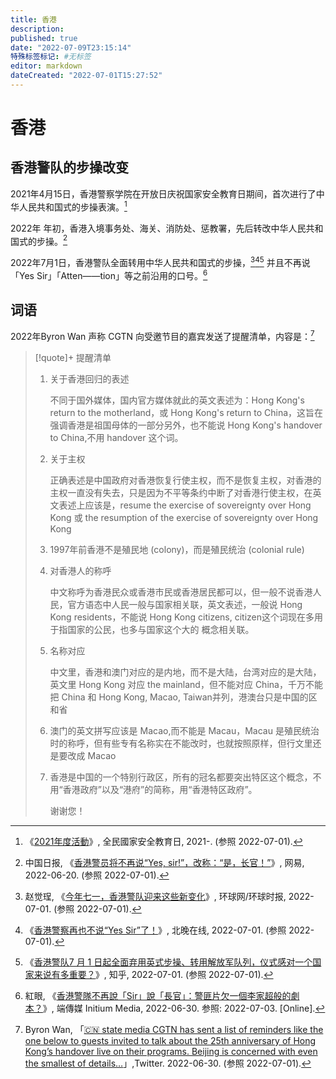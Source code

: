 ```yaml
---
title: 香港
description:
published: true
date: "2022-07-09T23:15:14"
特殊标签标记: #无标签
editor: markdown
dateCreated: "2022-07-01T15:27:52"
---
```


# 香港

## 香港警队的步操改变

2021年4月15日，香港警察学院在开放日庆祝国家安全教育日期间，首次进行了中华人民共和国式的步操表演。[^event]

[^event]: 《[2021年度活動](https://web.archive.org/web/20220701073015/https://www.nsed.gov.hk/event/)》, 全民國家安全教育日, 2021-. (参照 2022-07-01).

2022年 年初，香港入境事务处、海关、消防处、惩教署，先后转改中华人民共和国式的步操。[^HAAVDL100530SFP3]

[^HAAVDL100530SFP3]: 中国日报, 《[香港警员将不再说“Yes, sir!”，改称：“是，长官！”](https://web.archive.org/web/20220620142653/https://www.163.com/dy/article/HAAVDL100530SFP3.html)》, 网易, 2022-06-20. (参照 2022-07-01).

2022年7月1日，香港警队全面转用中华人民共和国式的步操，[^1ZVKB][^3][^4] 并且不再说「Yes Sir」「Atten——tion」等之前沿用的口号。[^Glbay]

[^1ZVKB]: 赵觉珵, 《[今年七一，香港警队迎来这些新变化](https://archive.ph/1ZVKB "https://china.huanqiu.com/article/48duGCeaaj8")》, 环球网/环球时报, 2022-07-01. (参照 2022-07-01).

[^3]: 《[香港警察再也不说“Yes Sir”了！](https://web.archive.org/web/20220701081058/https://www.takefoto.cn/news/2022/07/01/10111247.shtml)》, 北晚在线, 2022-07-01. (参照 2022-07-01).

[^4]: 《[香港警队7 月 1 日起全面弃用英式步操、转用解放军队列，仪式感对一个国家来说有多重要？](https://web.archive.org/web/20220630081147/https://www.zhihu.com/question/539197542)》, 知乎, 2022-07-01. (参照 2022-07-01).

[^Glbay]: 紅眼, 《[香港警隊不再說「Sir」說「長官」：警匪片欠一個李家超般的劇本？](https://archive.ph/Glbay "https://theinitium.com/article/20220630-cutlure-police-movies-hk/")》, 端傳媒 Initium Media, 2022-06-30. 参照: 2022-07-03. [Online].

## 词语

2022年Byron Wan 声称 CGTN 向受邀节目的嘉宾发送了提醒清单，内容是：[^49427419271]

[^49427419271]: Byron Wan, 「[🇨🇳 state media CGTN has sent a list of reminders like the one below to guests invited to talk about the 25th anniversary of Hong Kong’s handover live on their programs. Beijing is concerned with even the smallest of details…](https://web.archive.org/web/20220630130456/https://twitter.com/Byron_Wan/status/1542494274192715783)」,Twitter. 2022-06-30. (参照 2022-07-01).

> [!quote]+ 提醒清单
>
> 1.  关于香港回归的表述
>
>     不同于国外媒体，国内官方媒体就此的英文表述为：Hong Kong's return to the motherland，或 Hong Kong's return to China，这旨在强调香港是祖国母体的一部分另外，也不能说 Hong Kong's handover to China,不用 handover 这个词。
>
> 2.  关于主权
>
>     正确表述是中国政府对香港恢复行使主权，而不是恢复主权，对香港的主权一直没有失去，只是因为不平等条约中断了对香港行使主权，在英文表述上应该是，resume the exercise of sovereignty over Hong Kong 或 the resumption of the exercise of sovereignty over Hong Kong
>
> 3.  1997年前香港不是殖民地 (colony)，而是殖民统治 (colonial rule)
>
> 4.  对香港人的称呼
>
>     中文称呼为香港民众或香港市民或香港居民都可以，但一般不说香港人民，官方语态中人民一般与国家相关联，英文表述，一般说 Hong Kong residents，不能说 Hong Kong citizens, citizen这个词现在多用于指国家的公民，也多与国家这个大的
>     概念相关联。
>
> 5.  名称对应
>
>     中文里，香港和澳门对应的是内地，而不是大陆，台湾对应的是大陆，英文里 Hong Kong 对应 the mainland，但不能对应 China，千万不能把 China 和 Hong Kong, Macao, Taiwan并列，港澳台只是中国的区和省
>
> 6.  澳门的英文拼写应该是 Macao,而不能是 Macau，Macau 是殖民统治时的称呼，但有些专有名称实在不能改时，也就按照原样，但行文里还是要改成 Macao
>
> 7.  香港是中国的一个特别行政区，所有的冠名都要突出特区这个概念，不用“香港政府”以及“港府”的简称，用“香港特区政府”。
>
>     谢谢您！
